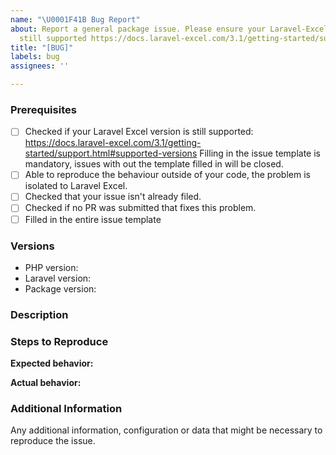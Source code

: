 ```yaml
---
name: "\U0001F41B Bug Report"
about: Report a general package issue. Please ensure your Laravel-Excel version is
  still supported https://docs.laravel-excel.com/3.1/getting-started/support.html#supported-versions
title: "[BUG]"
labels: bug
assignees: ''

---
```


<!--
PLEASE READ: FILLING IN THE TEMPLATE IS REQUIRED!
Issues that do not include enough information might not be picked up.
Issues that have not been filled in using the issue template will be CLOSED.

Have you read Laravel-Excel's 
contributing guidelines (https://laravel-excel.maatwebsite.nl/docs/3.1/getting-started/contributing)
and Code Of Conduct (https://github.com/Maatwebsite/Laravel-Excel/blob/3.1/CODE_OF_CONDUCT.md)?
By filing an Issue, you are expected to comply with it, including treating everyone with respect.

Please prefix your issue with: [BUG] .
-->

### Prerequisites

<!--
Put an X between the brackets if you have done the following:
-->

* [ ] Checked if your Laravel Excel version is still supported: https://docs.laravel-excel.com/3.1/getting-started/support.html#supported-versions Filling in the issue template is mandatory, issues with out the template filled in will be closed.
* [ ] Able to reproduce the behaviour outside of your code, the problem is isolated to Laravel Excel.
* [ ] Checked that your issue isn't already filed.
* [ ] Checked if no PR was submitted that fixes this problem.
* [ ] Filled in the entire issue template

### Versions

<!-- Please be as exact and complete as possible when proving version numbers -->

* PHP version: <!-- put your FULL (including patch number) PHP version here -->
* Laravel version: <!-- put your FULL (including patch number) Laravel version here -->
* Package version: <!-- put FULL (including patch number) Laravel Excel package version here -->

### Description

<!-- Describe the issue -->

### Steps to Reproduce

<!-- How can this issue be reproduced? Provide an Excel file or reproduction repository to help us reproduce the issue easily.  -->

**Expected behavior:**

<!-- What you expect to happen -->

**Actual behavior:** 

<!-- What actually happens. Please include screenshots, strack traces and anything that can help us understand the issue. -->

### Additional Information

Any additional information, configuration or data that might be necessary to reproduce the issue.
